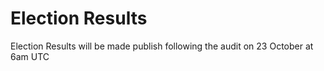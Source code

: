 # Election Results

Election Results will be made publish following the audit on 23 October at 6am UTC
